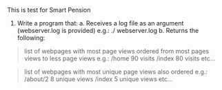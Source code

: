 This is test for Smart Pension

1. Write a program that:
a. Receives a log file as an argument (webserver.log is provided) e.g.: ./<parse> webserver.log
b. Returns the following:
> list of webpages with most page views ordered from most pages views to less page views e.g.:
/home 90 visits /index 80 visits etc...

> list of webpages with most unique page views also ordered e.g.:
/about/2 8 unique views /index 5 unique views etc...

